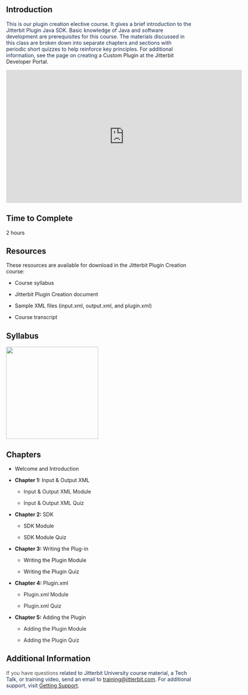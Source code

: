 [//]: # (Jitterbit Plugin Creation)

## Introduction

<span style="color: rgb(23,43,77);">This is our plugin creation elective
course. It gives a brief introduction to the Jitterbit Plugin Java SDK.
Basic knowledge of Java and software development are prerequisites for
this course. The materials discussed in this class are broken down into
separate chapters and sections with periodic short quizzes to help
reinforce key principles. For additional information, see the page on
creating a </span><a
href="https://developer.jitterbit.com/jitterbit-harmony-custom-plugin/"
class="external-link" style="text-decoration: none;"
rel="nofollow">Custom Plugin</a><span style="color: rgb(23,43,77);"> at
the </span><a href="https://developer.jitterbit.com/" class="external-link"
style="text-decoration: none;" rel="nofollow">Jitterbit Developer
Portal</a><span style="color: rgb(23,43,77);">.</span>

<iframe src="https://player.vimeo.com/video/366516110" width="640" height="361" frameborder="0" webkitallowfullscreen="" mozallowfullscreen="" allowfullscreen=""></iframe>


## **Time to Complete**

2 hours


## **Resources**

These resources are available for download in the Jitterbit Plugin
Creation course:

-   Course syllabus

-   Jitterbit Plugin Creation document

-   Sample XML files (input.xml, output.xml, and plugin.xml)

-   Course transcript


## **Syllabus**

<span class="confluence-embedded-file-wrapper conf-macro output-inline"
hasbody="false" macro-name="view-file"><a
href="https://success.jitterbit.com/download/attachments/97813679/Jitterbit%20Plugin%20Creation%20Syllabus.pdf?version=3&amp;modificationDate=1568915450889&amp;api=v2"
class="confluence-embedded-file" data-nice-type="PDF Document"
data-file-src="https://success.jitterbit.com/download/attachments/97813679/Jitterbit%20Plugin%20Creation%20Syllabus.pdf?version=3&amp;modificationDate=1568915450889&amp;api=v2"
data-linked-resource-id="97813687"
data-linked-resource-type="attachment"
data-linked-resource-container-id="97813679"
data-linked-resource-default-alias="Jitterbit Plugin Creation Syllabus.pdf"
data-mime-type="application/pdf" data-has-thumbnail="true"
data-linked-resource-version="3"
aria-label="Jitterbit Plugin Creation Syllabus.pdf"><img
src="/rest/documentConversion/latest/conversion/thumbnail/97813687/3"
height="250" /></a><span
class="companion-edit-button-placeholder edit-button-overlay"
linked-resource-container-id="97813679" linked-resource-id="97813687"
template-name="companionEditIcon" source-location="embedded-attachment">
</span></span>


## **Chapters**

-   Welcome and Introduction

-   **Chapter 1:** Input & Output XML

    -   <span style="color: rgb(37,37,42);">Input & Output XML
        Module</span>

    -   <span style="color: rgb(37,37,42);">Input & Output XML
        Quiz</span>

-   **Chapter 2:** SDK

    -   SDK Module

    -   SDK Module Quiz

-   **Chapter 3:** Writing the Plug-in

    -   Writing the Plugin Module

    -   Writing the Plugin Quiz

-   **Chapter 4:** Plugin.xml

    -   <span style="color: rgb(37,37,42);">Plugin.xml Module</span>

    -   <span style="color: rgb(37,37,42);">Plugin.xml Quiz</span>

-   **Chapter 5:** Adding the Plugin

    -   <span style="color: rgb(37,37,42);">Adding the Plugin
        Module</span>

    -   <span style="color: rgb(37,37,42);">Adding the Plugin
        Quiz</span>


## Additional Information

<span class="conf-macro output-inline" hasbody="false"
macro-name="multiexcerpt-include"><span style="color: rgb(76,76,76);">If
you have questions <span style="color: rgb(23,43,77);">related to
Jitterbit University course material, a Tech Talk, or training video,
send an email to</span></span>
<a href="mailto:training@jitterbit.com" class="external-link"
rel="nofollow">training@jitterbit.com</a>.<span
style="color: rgb(76,76,76);"> <span style="color: rgb(23,43,77);">For
additional support, visit</span>
<a href="https://success.jitterbit.com/display/DOC/Getting+Support"
rel="nofollow">Getting Support</a>.</span></span>
